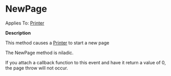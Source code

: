 




<h1 class="heading"><span class="name">NewPage</span></h1>

Applies To: [Printer](./printer.md)


**Description**


This method causes a [Printer](./printer.md) to start a new page


The NewPage method is niladic.


If you attach a callback function to this event and have it return a value of 0, the page throw will not occur.



